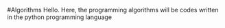 #Algorithms
Hello. Here, the programming algorithms will be codes written in the python programming language
